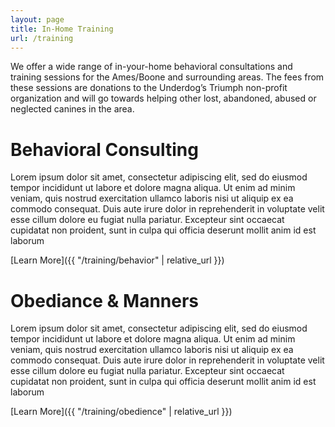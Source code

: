 ```yaml
---
layout: page
title: In-Home Training
url: /training
---
```


We offer a wide range of in-your-home behavioral consultations and training sessions for the Ames/Boone and surrounding areas. The fees from these sessions are donations to the Underdog’s Triumph non-profit organization and will go towards helping other lost, abandoned, abused or neglected canines in the area.

# Behavioral Consulting

Lorem ipsum dolor sit amet, consectetur adipiscing elit, sed do eiusmod tempor incididunt ut labore et dolore magna aliqua. Ut enim ad minim veniam, quis nostrud exercitation ullamco laboris nisi ut aliquip ex ea commodo consequat. Duis aute irure dolor in reprehenderit in voluptate velit esse cillum dolore eu fugiat nulla pariatur. Excepteur sint occaecat cupidatat non proident, sunt in culpa qui officia deserunt mollit anim id est laborum

[Learn More]({{ "/training/behavior" | relative_url }})


# Obediance & Manners

Lorem ipsum dolor sit amet, consectetur adipiscing elit, sed do eiusmod tempor incididunt ut labore et dolore magna aliqua. Ut enim ad minim veniam, quis nostrud exercitation ullamco laboris nisi ut aliquip ex ea commodo consequat. Duis aute irure dolor in reprehenderit in voluptate velit esse cillum dolore eu fugiat nulla pariatur. Excepteur sint occaecat cupidatat non proident, sunt in culpa qui officia deserunt mollit anim id est laborum

[Learn More]({{ "/training/obedience" | relative_url }})
